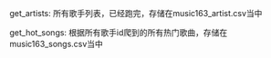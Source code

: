 get_artists: 所有歌手列表，已经跑完，存储在music163_artist.csv当中

get_hot_songs: 根据所有歌手id爬到的所有热门歌曲，存储在music163_songs.csv当中
